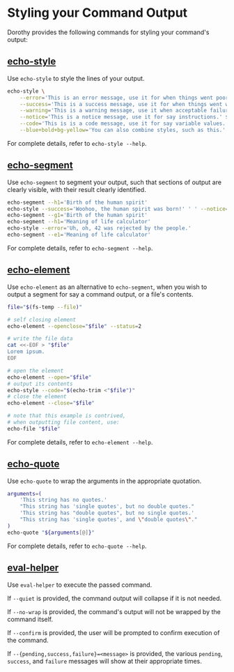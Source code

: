 # Styling your Command Output

Dorothy provides the following commands for styling your command's output:

## [echo-style](https://github.com/bevry/dorothy/blob/master/commands/echo-style)

Use `echo-style` to style the lines of your output.

```bash
echo-style \
	--error='This is an error message, use it for when things went poorly.' $'\n' \
	--success='This is a success message, use it for when things went well.' $'\n' \
    --warning='This is a warning message, use it when acceptable failures occurred.' $'\n' \
	--notice='This is a notice message, use it for say instructions.' $'\n' \
	--code='This is is a code message, use it for say variable values.' $'\n' \
	--blue+bold+bg-yellow='You can also combine styles, such as this.'
```

For complete details, refer to `echo-style --help`.

## [echo-segment](https://github.com/bevry/dorothy/blob/master/commands/echo-segment)

Use `echo-segment` to segment your output, such that sections of output are clearly visible, with their result clearly identified.

```bash
echo-segment --h1='Birth of the human spirit'
echo-style --success='Woohoo, the human spirit was born!' ' ' --notice='Although... it was at the cost of the eviction, or rather the liberation, from eden.'
echo-segment --g1='Birth of the human spirit'
echo-segment --h1='Meaning of life calculator'
echo-style --error='Uh, oh, 42 was rejected by the people.'
echo-segment --e1='Meaning of life calculator'
```

For complete details, refer to `echo-segment --help`.

## [echo-element](https://github.com/bevry/dorothy/blob/master/commands/echo-element)

Use `echo-element` as an alternative to `echo-segment`, when you wish to output a segment for say a command output, or a file's contents.

```bash
file="$(fs-temp --file)"

# self closing element
echo-element --openclose="$file" --status=2

# write the file data
cat <<-EOF > "$file"
Lorem ipsum.
EOF

# open the element
echo-element --open="$file"
# output its contents
echo-style --code="$(echo-trim <"$file")"
# close the element
echo-element --close="$file"

# note that this example is contrived,
# when outputting file content, use:
echo-file "$file"
```

For complete details, refer to `echo-element --help`.

## [echo-quote](https://github.com/bevry/dorothy/blob/master/commands/echo-quote)

Use `echo-quote` to wrap the arguments in the appropriate quotation.

```bash
arguments=(
	'This string has no quotes.'
	"This string has 'single quotes', but no double quotes."
	'This string has "double quotes", but no single quotes.'
	"This string has 'single quotes', and \"double quotes\"."
)
echo-quote "${arguments[@]}"
```

For complete details, refer to `echo-quote --help`.

## [eval-helper](https://github.com/bevry/dorothy/blob/master/commands/eval-helper)

Use `eval-helper` to execute the passed command.

If `--quiet` is provided, the command output will collapse if it is not needed.

If `--no-wrap` is provided, the command's output will not be wrapped by the command itself.

If `--confirm` is provided, the user will be prompted to confirm execution of the command.

If `--{pending,success,failure}=<message>` is provided, the various `pending`, `success`, and `failure` messages will show at their appropriate times.
